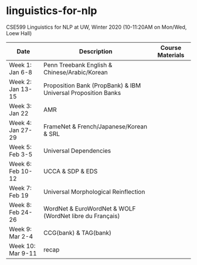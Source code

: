 # linguistics-for-nlp

CSE599 Linguistics for NLP at UW, Winter 2020 (10-11:20AM on Mon/Wed, Loew Hall)

| Date |	Description	 |Course Materials |
| ------------ | ------------ | ------------  |
|Week 1: Jan 6-8 | Penn Treebank English & Chinese/Arabic/Korean | |
|Week 2: Jan 13-15     | Proposition Bank (PropBank) & IBM Universal Proposition Banks ||
|Week 3: Jan 22     | AMR  || 
|Week 4: Jan 27-29  | FrameNet & French/Japanese/Korean & SRL ||
|Week 5: Feb 3-5    | Universal Dependencies ||
|Week 6: Feb 10-12  | UCCA & SDP & EDS ||
|Week 7: Feb 19     | Universal Morphological Reinflection ||
|Week 8: Feb 24-26  | WordNet & EuroWordNet & WOLF (WordNet libre du Français) ||
|Week 9: Mar 2-4    | CCG(bank) & TAG(bank) ||
|Week 10: Mar 9-11  | recap ||


